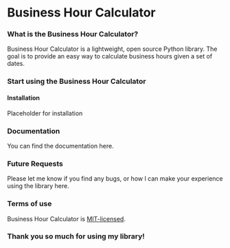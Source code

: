# Business Hour Calculator

### What is the Business Hour Calculator?
Business Hour Calculator is a lightweight, open source Python library. The goal is to provide
an easy way to calculate business hours given a set of dates.

### Start using the Business Hour Calculator
#### Installation
Placeholder for installation

### Documentation
You can find the documentation here.

### Future Requests
Please let me know if you find any bugs, or how I can make your experience using the library here.

### Terms of use 
Business Hour Calculator is [MIT-licensed](https://github.com/lucianamendezg/business-hour-calculator/blob/main/LICENSE).

### Thank you so much for using my library!
